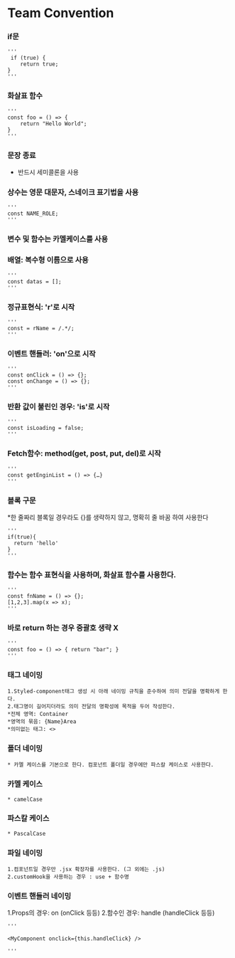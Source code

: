 
# Team Convention 




### if문
    '''
     if (true) {
        return true;
    }
    '''

### 화살표 함수
    '''
    const foo = () => {
        return "Hello World";
    }
    '''
### 문장 종료
* 반드시 세미콜론을 사용

### 상수는 영문 대문자, 스네이크 표기법을 사용

    '''
    const NAME_ROLE;
    '''

### 변수 및 함수는 카멜케이스를 사용

###  배열: 복수형 이름으로 사용

    '''
    const datas = [];
    '''

###  정규표현식: 'r'로 시작
    
    '''
    const = rName = /.*/;
    '''

###  이벤트 핸들러: 'on'으로 시작

    '''
    const onClick = () => {};
    const onChange = () => {};
    '''

###  반환 값이 불린인 경우: 'is'로 시작

    '''
    const isLoading = false;
    '''

###  Fetch함수: method(get, post, put, del)로 시작

    '''
    const getEnginList = () => {…}
    '''

###  블록 구문

*한 줄짜리 블록일 경우라도 {}를 생략하지 않고, 명확히 줄 바꿈 하여 사용한다

    '''
    if(true){
      return 'hello'
    }
    '''

###  함수는 함수 표현식을 사용하며, 화살표 함수를 사용한다.

    '''
    const fnName = () => {};
    [1,2,3].map(x => x);
    '''

###  바로 return 하는 경우 중괄호 생략 X

    '''
    const foo = () => { return "bar"; }
    '''

### 태그 네이밍

    1.Styled-component태그 생성 시 아래 네이밍 규칙을 준수하여 의미 전달을 명확하게 한다.
    2.태그명이 길어지더라도 의미 전달의 명확성에 목적을 두어 작성한다.
    *전체 영역: Container
    *영역의 묶음: {Name}Area
    *의미없는 태그: <>

### 폴더 네이밍

    * 카멜 케이스를 기본으로 한다. 컴포넌트 폴더일 경우에만 파스칼 케이스로 사용한다.
###  카멜 케이스
    * camelCase
###  파스칼 케이스
    * PascalCase

### 파일 네이밍
    1.컴포넌트일 경우만 .jsx 확장자를 사용한다. (그 외에는 .js)
    2.customHook을 사용하는 경우 : use + 함수명

### 이벤트 핸들러 네이밍
1.Props의 경우: on (onClick 등등)
2.함수인 경우: handle (handleClick 등등)

    '''
    
    <MyComponent onclick={this.handleClick} />
    
    '''
